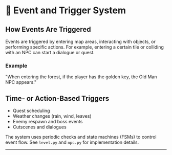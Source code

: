 # 🔁 Event and Trigger System

## How Events Are Triggered
Events are triggered by entering map areas, interacting with objects, or performing specific actions. For example, entering a certain tile or colliding with an NPC can start a dialogue or quest.

### Example
"When entering the forest, if the player has the golden key, the Old Man NPC appears."

## Time- or Action-Based Triggers
- Quest scheduling
- Weather changes (rain, wind, leaves)
- Enemy respawn and boss events
- Cutscenes and dialogues

The system uses periodic checks and state machines (FSMs) to control event flow. See `level.py` and `npc.py` for implementation details.

---
